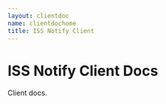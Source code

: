 ```yaml
---
layout: clientdoc
name: clientdochome
title: ISS Notify Client
---
```


# ISS Notify Client Docs

Client docs.
